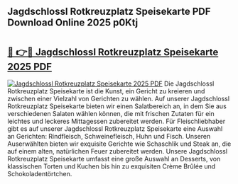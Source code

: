 ## Jagdschlossl Rotkreuzplatz Speisekarte PDF Download Online 2025 p0Ktj

# <h2><a href="http://gcdg42.nevu.top/?p=Jagdschlossl+Rotkreuzplatz+Speisekarte">🔗 👉🔴 Jagdschlossl Rotkreuzplatz Speisekarte 2025 PDF</a></h2>

[![Jagdschlossl Rotkreuzplatz Speisekarte 2025 PDF](https://i.imgur.com/dBaPXMq.png)](http://gcdg42.nevu.top/?p=Jagdschlossl+Rotkreuzplatz+Speisekarte)
Die Jagdschlossl Rotkreuzplatz Speisekarte ist die Kunst, ein Gericht zu kreieren und zwischen einer Vielzahl von Gerichten zu wählen. Auf unserer Jagdschlossl Rotkreuzplatz Speisekarte bieten wir einen Salatbereich an, in dem Sie aus verschiedenen Salaten wählen können, die mit frischen Zutaten für ein leichtes und leckeres Mittagessen zubereitet werden. Für Fleischliebhaber gibt es auf unserer Jagdschlossl Rotkreuzplatz Speisekarte eine Auswahl an Gerichten: Rindfleisch, Schweinefleisch, Huhn und Fisch. Unseren Auserwählten bieten wir exquisite Gerichte wie Schaschlik und Steak an, die auf einem alten, natürlichen Feuer zubereitet werden. Unsere Jagdschlossl Rotkreuzplatz Speisekarte umfasst eine große Auswahl an Desserts, von klassischen Torten und Kuchen bis hin zu exquisiten Crème Brûlée und Schokoladentörtchen.
